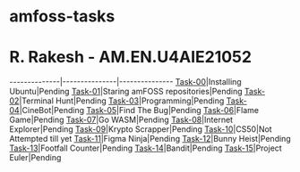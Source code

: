 # amfoss-tasks
# R. Rakesh - AM.EN.U4AIE21052



--------------|---------------|---------------
[Task-00](https://github.com/Akshatji800/amfoss-tasks-demo/tree/master/task-00)|Installing Ubuntu|Pending
[Task-01](https://github.com/Akshatji800/amfoss-tasks-demo/tree/master/task-00)|Staring amFOSS repositories|Pending
[Task-02](https://github.com/Akshatji800/amfoss-tasks-demo/tree/master/task-02)|Terminal Hunt|Pending
[Task-03](https://github.com/Akshatji800/amfoss-tasks-demo/tree/master/task-03)|Programming|Pending
[Task-04](https://github.com/Akshatji800/amfoss-tasks-demo/tree/master/task-04)|CineBot|Pending
[Task-05](https://github.com/Akshatji800/amfoss-tasks-demo/tree/master/task-05)|Find The Bug|Pending
[Task-06](https://github.com/Akshatji800/amfoss-tasks-demo/tree/master/task-06)|Flame Game|Pending
[Task-07](https://github.com/Akshatji800/amfoss-tasks-demo/tree/master/task-07)|Go WASM|Pending
[Task-08](https://github.com/Akshatji800/amfoss-tasks-demo/tree/master/task-08)|Internet Explorer|Pending
[Task-09](https://github.com/Akshatji800/amfoss-tasks-demo/tree/master/task-09)|Krypto Scrapper|Pending
[Task-10](https://github.com/Akshatji800/amfoss-tasks-demo/tree/master/task-10)|CS50|Not Attempted till yet
[Task-11](https://github.com/Akshatji800/amfoss-tasks-demo/tree/master/task-11)|Figma Ninja|Pending
[Task-12](https://github.com/Akshatji800/amfoss-tasks-demo/tree/master/task-12)|Bunny Heist|Pending
[Task-13](https://github.com/Akshatji800/amfoss-tasks-demo/tree/master/task-13)|Footfall Counter|Pending
[Task-14](https://github.com/Akshatji800/amfoss-tasks-demo/tree/master/task-14)|Bandit|Pending
[Task-15](https://github.com/Akshatji800/amfoss-tasks-demo/tree/master/task-15)|Project Euler|Pending

